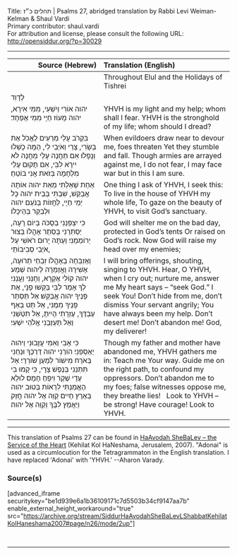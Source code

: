 <html>
<head></head>
<body>
Title: תהלים כ״ז | Psalms 27, abridged translation by Rabbi Levi Weiman-Kelman & Shaul Vardi<br />
Primary contributor: shaul.vardi<br />
For attribution and license, please consult the following URL: <a href="http://opensiddur.org/?p=30029">http://opensiddur.org/?p=30029</a>
<p />
<hr />

<table style="margin-left: auto;margin-right: auto;" class="draggable">
<thead><tr><th id="x" style="text-align: right;">Source (Hebrew)</th><th style="text-align: left;">Translation (English)</th></tr></thead>
<tbody>
<tr><td style="vertical-align:top;">
<div class="liturgy"><span lang="he">

</span></div></td>
 
<td style="vertical-align:top;">
<div class="english">
<span class="instruction">Throughout Elul and the Holidays of Tishrei</span>
</div></td></tr>


<tr><td style="vertical-align:top;">
<div class="liturgy"><span lang="he">
לְדָוִד 
</span></div></td>
 
<td style="vertical-align:top;">
<div class="english">
&nbsp;
</div></td></tr>


<tr><td style="vertical-align:top;">
<div class="liturgy"><span lang="he">
יהוה אוֹרִי וְיִשְׁעִי, 
מִמִּי אִירָא, 
יהוה מָעוֹז חַיָי 
מִמִּי אֶפְחָד׃
</span></div></td>
 
<td style="vertical-align:top;">
<div class="english">
YHVH is my light and my help; 
whom shall I fear.
YHVH is the stronghold of my life; 
whom should I dread?
</div></td></tr>


<tr><td style="vertical-align:top;">
<div class="liturgy"><span lang="he">
בִּקְרֹב עָלַי מְרֵעִים לֶאֱכֹל אֶת בְּשָׂרִי, 
צָרַי וְאֹיְבַי לִי, 
הֵמָּה כָשְׁלוּ וְנָפָלוּ׃ 
אִם תַּחֲנֶה עָלַי מַחֲנֶה 
לֹא יִירָא לִבִּי, 
אִם תָּקוּם עָלַי מִלְחָמָה 
בְּזֹאת אֲנִי בוֹטֵחַ׃
</span></div></td>
 
<td style="vertical-align:top;">
<div class="english">
When evildoers draw near to devour me, 
foes threaten
Yet they stumble and fall. 
Though armies are arrayed against me, 
I do not fear,
I may face war 
but in this I am sure.
</div></td></tr>


<tr><td style="vertical-align:top;">
<div class="liturgy"><span lang="he">
אַחַת שָׁאַלְתִּי מֵאֵת יהוה 
אוֹתָהּ אֲבַקֵּשׁ, 
שִׁבְתִּי בְּבֵית יהוה 
כָּל יְמֵי חַיָי, 
לַחֲזוֹת בְּנֹעַם יהוה 
וּלְבַקֵּר בְּהֵיכָלוֹ׃
</span></div></td>
 
<td style="vertical-align:top;">
<div class="english">
One thing I ask of YHVH, 
I seek this:
To live in the house of YHVH 
my whole life,
To gaze on the beauty of YHVH, 
to visit God’s sanctuary.
</div></td></tr>


<tr><td style="vertical-align:top;">
<div class="liturgy"><span lang="he">
כִּי יִצְפְּנֵנִי בְּסֻכֹּה בְּיוֹם רָעָה, 
יַסְתִּרֵנִי בְּסֵתֶר אָהֳלוֹ בְּצוּר יְרוֹמְמֵנִי׃ 
וְעַתָּה יָרוּם רֹאשִׁי עַל אֹיְבַי סְבִיבוֹתַי, 
</span></div></td>
 
<td style="vertical-align:top;">
<div class="english">
God will shelter me on the bad day, protected in God’s tents
Or raised on God’s rock. 
Now God will raise my head over my enemies;
</div></td></tr>


<tr><td style="vertical-align:top;">
<div class="liturgy"><span lang="he">
וְאֶזְבְּחָה בְאָהֳלוֹ זִבְחֵי תְרוּעָה, 
אָשִׁירָה וַאֲזַמְּרָה לַיהוה׃
שְׁמַע יהוה קוֹלִי אֶקְרָא, 
וְחָנֵּנִי וַעֲנֵנִי׃
לְךָ אָמַר לִבִּי בַּקְּשׁוּ פָנָי, 
אֶת פָּנֶיךָ יהוה אֲבַקֵּשׁ׃
אַל תַּסְתֵּר פָּנֶיךָ מִמֶּנִּי, 
אַל תַּט בְּאַף עַבְדֶּךָ, 
עֶזְרָתִי הָיִיתָ, 
אַל תִּטְּשֵׁנִי 
וְאַל תַּעַזְבֵנִי אֱלֹהֵי יִשְׁעִי׃
</span></div></td>
 
<td style="vertical-align:top;">
<div class="english">
I will bring offerings, 
shouting, singing to YHVH.
Hear, O YHVH, when I cry out; 
nurture me, answer me
My heart says – “seek God.” 
I seek You!
Don’t hide from me, 
don’t dismiss Your servant angrily;
You have always been my help.
Don’t desert me! 
Don’t abandon me! God, my deliverer!
</div></td></tr>


<tr><td style="vertical-align:top;">
<div class="liturgy"><span lang="he">
כִּי אָבִי וְאִמִּי עֲזָבוּנִי 
וַיהוה יַאַסְפֵנִי׃ 
הוֹרֵנִי יהוה 
דַּרְכֶּךָ וּנְחֵנִי בְּאֹרַח מִישׁוֹר 
לְמַעַן שׁוֹרְרָי׃ 
אַל תִּתְּנֵנִי בְּנֶפֶשׁ צָרָי, 
כִּי קָמוּ בִי עֵדֵי 
שֶׁקֶר וִיפֵחַ חָמָס׃ 
לוּלֵא הֶאֱמַנְתִּי לִרְאוֹת בְּטוּב יהוה בְּאֶרֶץ חַיִים׃
קַוֵּה אֶל יהוה 
חֲזַק וְיַאֲמֵץ לִבֶּךָ וְקַוֵּה אֶל יהוה׃
</span></div></td>
 
<td style="vertical-align:top;">
<div class="english">
Though my father and mother have abandoned me, 
YHVH gathers me in:
Teach me Your way. 
Guide me on the right path, 
to confound my oppressors.
Don’t abandon me to my foes; 
false witnesses oppose me, 
they breathe lies!
&nbsp;
Look to YHVH – be strong! 
Have courage! Look to YHVH.
</div></td></tr>
</tbody></table>

<hr />

This translation of Psalms 27 can be found in <a href="http://opensiddur.org/?p=12061">HaAvodah SheBaLev – the Service of the Heart</a> (Kehilat Kol HaNeshama, Jerusalem, 2007). "Adonai" is used as a circumlocution for the Tetragrammaton in the English translation.  I have replaced 'Adonai' with 'YHVH.' --Aharon Varady.

<h3>Source(s)</h3>

[advanced_iframe securitykey="be1d939e6a1b36109171c7d5503b34cf9147aa7b" enable_external_height_workaround="true" src="https://archive.org/stream/SiddurHaAvodahSheBaLevLShabbatKehilatKolHaneshama2007#page/n26/mode/2up"]

&nbsp;

<hr />

&nbsp;
</body>
</html>